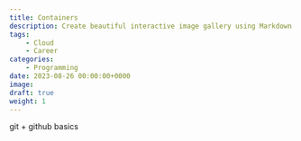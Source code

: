 ```yaml
---
title: Containers
description: Create beautiful interactive image gallery using Markdown
tags: 
    - Cloud
    - Career
categories:
    - Programming
date: 2023-08-26 00:00:00+0000
image: 
draft: true
weight: 1
---
```


git + github basics